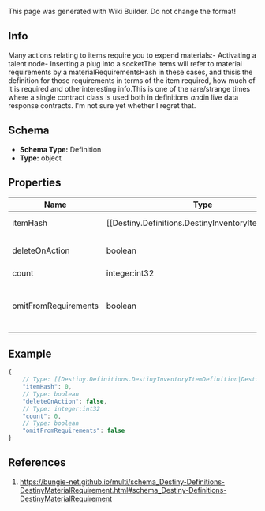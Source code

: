 <span class="wiki-builder">This page was generated with Wiki Builder. Do not change the format!</span>

## Info
Many actions relating to items require you to expend materials:- Activating a talent node- Inserting a plug into a socketThe items will refer to material requirements by a materialRequirementsHash in these cases, and thisis the definition for those requirements in terms of the item required, how much of it is required and otherinteresting info.This is one of the rare/strange times where a single contract class is used both in definitions *and*in live data response contracts.  I'm not sure yet whether I regret that.

## Schema
* **Schema Type:** Definition
* **Type:** object

## Properties
Name | Type | Description
---- | ---- | -----------
itemHash | [[Destiny.Definitions.DestinyInventoryItemDefinition|Destiny-Definitions-DestinyInventoryItemDefinition]]:integer:uint32 | The hash identifier of the material required.  Use it to look up the material's DestinyInventoryItemDefinition.
deleteOnAction | boolean | If True, the material will be removed from the character's inventory when the action is performed.
count | integer:int32 | The amount of the material required.
omitFromRequirements | boolean | If True, this requirement is &quot;silent&quot;: don't bother showing it in a material requirements display.I mean, I'm not your mom: I'm not going to tell you you *can't* show it.  But we won't show it in our UI.

## Example
```javascript
{
    // Type: [[Destiny.Definitions.DestinyInventoryItemDefinition|Destiny-Definitions-DestinyInventoryItemDefinition]]:integer:uint32
    "itemHash": 0,
    // Type: boolean
    "deleteOnAction": false,
    // Type: integer:int32
    "count": 0,
    // Type: boolean
    "omitFromRequirements": false
}

```

## References
1. https://bungie-net.github.io/multi/schema_Destiny-Definitions-DestinyMaterialRequirement.html#schema_Destiny-Definitions-DestinyMaterialRequirement
